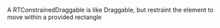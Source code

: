 A RTConstrainedDraggable is like Draggable, but restraint the element to move within a provided rectangle